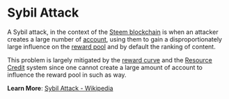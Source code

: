 # Sybil Attack

A Sybil attack, in the context of the [Steem blockchain](/glossary/sybil-attack.md) is when an attacker creates a large number of [account](/glossary/account.md), using them to gain a disproportionately large influence on the [reward pool](/glossary/reward-pool.md) and by default the ranking of content.

This problem is largely mitigated by the [reward curve](/glossary/reward-curve.md) and the [Resource Credit](/glossary/resource-credits.md) system since one cannot create a large amount of account to influence the reward pool in such as way.

**Learn More**: [Sybil Attack - Wikipedia](https://en.wikipedia.org/wiki/Sybil_attack)